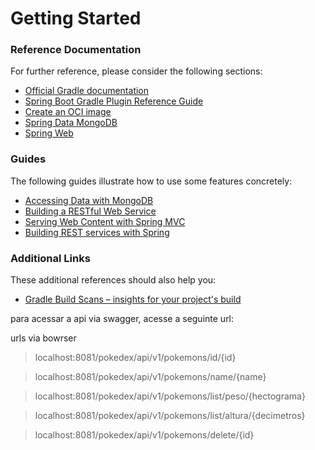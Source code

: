 # Getting Started

### Reference Documentation
For further reference, please consider the following sections:

* [Official Gradle documentation](https://docs.gradle.org)
* [Spring Boot Gradle Plugin Reference Guide](https://docs.spring.io/spring-boot/docs/3.0.0/gradle-plugin/reference/html/)
* [Create an OCI image](https://docs.spring.io/spring-boot/docs/3.0.0/gradle-plugin/reference/html/#build-image)
* [Spring Data MongoDB](https://docs.spring.io/spring-boot/docs/3.0.0/reference/htmlsingle/#data.nosql.mongodb)
* [Spring Web](https://docs.spring.io/spring-boot/docs/3.0.0/reference/htmlsingle/#web)

### Guides
The following guides illustrate how to use some features concretely:

* [Accessing Data with MongoDB](https://spring.io/guides/gs/accessing-data-mongodb/)
* [Building a RESTful Web Service](https://spring.io/guides/gs/rest-service/)
* [Serving Web Content with Spring MVC](https://spring.io/guides/gs/serving-web-content/)
* [Building REST services with Spring](https://spring.io/guides/tutorials/rest/)

### Additional Links
These additional references should also help you:

* [Gradle Build Scans – insights for your project's build](https://scans.gradle.com#gradle)


para acessar a api via swagger, acesse a seguinte url:
>

urls via bowrser
> localhost:8081/pokedex/api/v1/pokemons/id/{id}

> localhost:8081/pokedex/api/v1/pokemons/name/{name}

> localhost:8081/pokedex/api/v1/pokemons/list/peso/{hectograma}

> localhost:8081/pokedex/api/v1/pokemons/list/altura/{decimetros}

> localhost:8081/pokedex/api/v1/pokemons/delete/{id}
